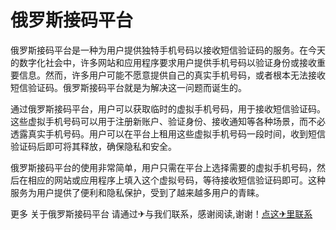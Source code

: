 # 俄罗斯接码平台

俄罗斯接码平台是一种为用户提供独特手机号码以接收短信验证码的服务。在今天的数字化社会中，许多网站和应用程序要求用户提供手机号码以验证身份或接收重要信息。然而，许多用户可能不愿意提供自己的真实手机号码，或者根本无法接收短信验证码。俄罗斯接码平台就是为解决这一问题而诞生的。

通过俄罗斯接码平台，用户可以获取临时的虚拟手机号码，用于接收短信验证码。这些虚拟手机号码可以用于注册新账户、验证身份、接收通知等各种场景，而不必透露真实手机号码。用户可以在平台上租用这些虚拟手机号码一段时间，收到短信验证码后即可将其释放，确保隐私和安全。

俄罗斯接码平台的使用非常简单，用户只需在平台上选择需要的虚拟手机号码，然后在相应的网站或应用程序上填入这个虚拟号码，等待接收短信验证码即可。这种服务为用户提供了便利和隐私保护，受到了越来越多用户的青睐。

更多 关于俄罗斯接码平台 请通过✈与我们联系，感谢阅读,谢谢！[点这✈里联系](https://abc.k02.cc)